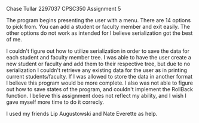 Chase Tullar
2297037
CPSC350
Assignment 5

The program begins presenting the user with a menu. There are 14 options to pick from. You can add a student or faculty member and exit easily. The other options do not work as intended for I believe serialization got the best of me.

I couldn't figure out how to utilize serialization in order to save the data for each student and faculty member tree. I was able to have the user create a new student or faculty and add them to their respective tree, but due to no serialization I couldn't retrieve any existing data for the user as in printing current students/faculty. If I was allowed to store the data in another format I believe this program would be more complete. I also was not able to figure out how to save states of the program, and couldn't implement the RollBack function. I believe this assignment does not reflect my ability, and I wish I gave myself more time to do it correcly.

I used my friends Lip Augustowski and Nate Everette as help.